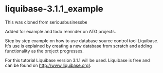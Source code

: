 liquibase-3.1.1_example
=======================

This was cloned from seriousbusinessbe 

Added for example and todo reminder on ATG projects.

Step by step example on how to use database source control tool Liquibase. 
It's use is explained by creating a new database from scratch and adding functionality as the project progresses.

For this tutorial Liquibase version 3.1.1 will be used.
Liquibase is free and can be found on http://www.liquibase.org/.
